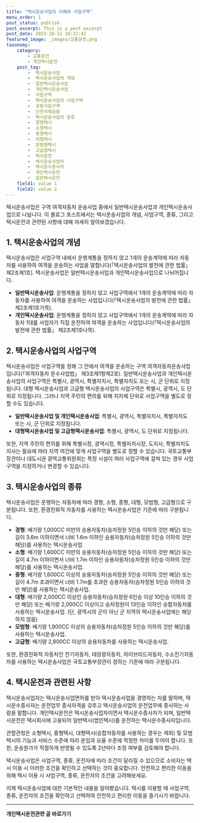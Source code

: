 ```yaml
---
title: "택시운송사업의 이해와 사업구역"
menu_order: 1
post_status: publish
post_excerpt: This is a post excerpt
post_date: 2023-10-12 16:21:42
featured_image: _images/교통운전.png
taxonomy:
    category:
        - 교통운전
        - 개인택시운전
    post_tag:
        -  택시운송사업
        -  택시운송사업의 개념
        -  일반택시운송사업
        -  개인택시운송사업
        -  사업구역
        -  택시운송사업의 사업구역
        -  공동사업구역
        -  인천국제공항
        -  택시운송사업의 종류
        -  경형택시
        -  소형택시
        -  중형택시
        -  대형택시
        -  모범형택시
        -  고급형택시
        -  택시운전
        -  택시운송사업자
        -  택시운수종사자
        -  개인택시운전
        -  일반택시운전
    field1: value 1
    field2: value 2
---
```



택시운송사업은 구역 여객자동차 운송사업 중에서 일반택시운송사업과 개인택시운송사업으로 나뉩니다. 이 블로그 포스트에서는 택시운송사업의 개념, 사업구역, 종류, 그리고 택시운전과 관련된 사항에 대해 자세히 알아보겠습니다.

## 1. 택시운송사업의 개념

택시운송사업은 사업구역 내에서 운행계통을 정하지 않고 1개의 운송계약에 따라 자동차를 사용하여 여객을 운송하는 사업을 말합니다(「택시운송사업의 발전에 관한 법률」 제2조제1호). 택시운송사업은 일반택시운송사업과 개인택시운송사업으로 나뉘어집니다.

- **일반택시운송사업**: 운행계통을 정하지 않고 사업구역에서 1개의 운송계약에 따라 자동차를 사용하여 여객을 운송하는 사업입니다(「택시운송사업의 발전에 관한 법률」 제2조제1호가목).
- **개인택시운송사업**: 운행계통을 정하지 않고 사업구역에서 1개의 운송계약에 따라 자동차 1대를 사업자가 직접 운전하여 여객을 운송하는 사업입니다(「택시운송사업의 발전에 관한 법률」 제2조제1호나목).

## 2. 택시운송사업의 사업구역

택시운송사업은 사업구역을 정해 그 안에서 여객을 운송하는 구역 여객자동차운송사업입니다(「여객자동차 운수사업법」 제3조제1항제2호). 일반택시운송사업과 개인택시운송사업의 사업구역은 특별시, 광역시, 특별자치시, 특별자치도 또는 시, 군 단위로 지정됩니다. 대형 택시운송사업과 고급형 택시운송사업의 사업구역은 특별시, 광역시, 도 단위로 지정됩니다. 그러나 지역 주민의 편의를 위해 지자체 단위로 사업구역을 별도로 정할 수도 있습니다.

- **일반택시운송사업 및 개인택시운송사업**: 특별시, 광역시, 특별자치시, 특별자치도 또는 시, 군 단위로 지정됩니다.
- **대형택시운송사업 및 고급형택시운송사업**: 특별시, 광역시, 도 단위로 지정됩니다.

또한, 지역 주민의 편의를 위해 특별시장, 광역시장, 특별자치시장, 도지사, 특별자치도지사는 필요에 따라 지역 여건에 맞게 사업구역을 별도로 정할 수 있습니다. 국토교통부장관이나 대도시권 광역교통위원회는 특정 시설이 여러 사업구역에 걸쳐 있는 경우 사업구역을 지정하거나 변경할 수 있습니다.

## 3. 택시운송사업의 종류

택시운송사업은 운행하는 자동차에 따라 경형, 소형, 중형, 대형, 모범형, 고급형으로 구분됩니다. 또한, 환경친화적 자동차를 사용하는 택시운송사업은 기준에 따라 구분됩니다.

- **경형**: 배기량 1,000CC 미만의 승용자동차(승차정원 5인승 이하의 것만 해당) 또는 길이 3.6m 이하이면서 너비 1.6m 이하인 승용자동차(승차정원 5인승 이하의 것만 해당)를 사용하는 택시운송사업.
- **소형**: 배기량 1,600CC 미만의 승용자동차(승차정원 5인승 이하의 것만 해당) 또는 길이 4.7m 이하이면서 너비 1.7m 이하인 승용자동차(승차정원 5인승 이하의 것만 해당)를 사용하는 택시운송사업.
- **중형**: 배기량 1,600CC 이상의 승용자동차(승차정원 5인승 이하의 것만 해당) 또는 길이 4.7m 초과이면서 너비 1.7m를 초과한 승용자동차(승차정원 5인승 이하의 것만 해당)를 사용하는 택시운송사업.
- **대형**: 배기량 2,000CC 이상인 승용자동차(승차정원 6인승 이상 10인승 이하의 것만 해당) 또는 배기량 2,000CC 이상이고 승차정원이 13인승 이하인 승합자동차를 사용하는 택시운송사업. (단, 광역시의 군이 아닌 군 지역의 택시운송사업에는 해당하지 않음)
- **모범형**: 배기량 1,900CC 이상의 승용자동차(승차정원 5인승 이하의 것만 해당)를 사용하는 택시운송사업.
- **고급형**: 배기량 2,800CC 이상의 승용자동차를 사용하는 택시운송사업.

또한, 환경친화적 자동차인 전기자동차, 태양광자동차, 하이브리드자동차, 수소전기자동차를 사용하는 택시운송사업은 국토교통부장관이 정하는 기준에 따라 구분됩니다.

## 4. 택시운전과 관련된 사항

택시운송사업자는 택시운송사업면허를 받아 택시운송사업을 경영하는 자를 말하며, 택시운수종사자는 운전업무 종사자격을 갖추고 택시운송사업의 운전업무에 종사하는 사람을 말합니다. 개인택시운전은 택시운송사업자이면서 택시운수종사자가 되며, 일반택시운전은 택시회사에 고용되어 일반택시(법인택시)를 운전하는 택시운수종사자입니다.

관할관청은 소형택시, 중형택시, 대형택시(승합자동차를 사용하는 경우는 제외) 및 모범택시의 기능과 서비스 수준에 따라 운임과 요율 수준에 적정한 차이를 두어야 합니다. 또한, 운송원가가 적절하게 반영될 수 있도록 2년마다 조정 여부를 검토해야 합니다.

택시운송사업은 사업구역, 종류, 운전자에 따라 조건이 달라질 수 있으므로 소비자는 택시 이용 시 이러한 조건을 확인하고 선택하는 것이 중요합니다. 안전하고 편리한 이동을 위해 택시 이용 시 사업구역, 종류, 운전자의 조건을 고려해보세요.

이제 택시운송사업에 대한 기본적인 내용을 알아봤습니다. 택시를 이용할 때 사업구역, 종류, 운전자의 조건을 확인하고 선택하여 안전하고 편리한 이동을 즐기시기 바랍니다.


<!-- wp:separator -->
<hr class="wp-block-separator has-alpha-channel-opacity"/>
<!-- /wp:separator -->
<!-- wp:group {"backgroundColor":"base","layout":{"type":"constrained"}} -->
<div class="wp-block-group has-base-background-color has-background">
<!-- wp:paragraph {"align":"center","fontSize":"large"} -->
<p class="has-text-align-center has-large-font-size"><strong>개인택시운전관련 글 바로가기</strong></p>
<!-- /wp:paragraph -->


<!-- wp:latest-posts{"categories": [{"id": 1441, "count": 100, "description": "", "link": "https://uknowlaw.com/category/https://uknowlaw.com/category/%ea%b0%9c%ec%9d%b8%ed%83%9d%ec%8b%9c%ec%9a%b4%ec%a0%84//", "name": "개인택시운전", "slug": "개인택시운전", "taxonomy": "category", "parent": 0, "meta": [],"_links":{"self":[{"href":"https://uknowlaw.com/wp-json/wp/v2/categories/1441"}],"collection":[{"href":"https://uknowlaw.com/wp-json/wp/v2/categories"}],"about":[{"href":"https://uknowlaw.com/wp-json/wp/v2/taxonomies/category"}],"wp:post_type":[{"href":"https://uknowlaw.com/wp-json/wp/v2/posts?categories=1441"}],"curies":[{"name":"wp","href":"https://api.w.org/{rel}","templated":true}]}}],"postsToShow":100,"excerptLength":28,"postLayout":"grid","columns":2,"featuredImageAlign":"left","featuredImageSizeSlug":"large","fontSize":"medium"} /-->
</div>
<!-- /wp:group -->
    
